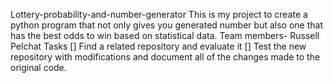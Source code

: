  Lottery-probability-and-number-generator
This is my project to create a python program that not only gives you generated number but also one that has the best odds to win based on statistical data.
Team members- Russell Pelchat
Tasks
[] Find a related repository and evaluate it
[] Test the new repository with modifications and document all of the changes made to the original code.
